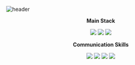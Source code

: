 ![header](https://capsule-render.vercel.app/api?type=waving&height=200&color=0:3CA55C,100:B5AC49&text=Sieun%20Park&desc=Backend%20Developer&fontSize=50&fontColor=ffffff&fontAlign=50&fontAlignY=32&animation=fadeIn&descSize=20&descAlignY=50)

<p align="center">
    <Strong>Main Stack</Strong><br>
</p>
<div align=center>
    <img src="https://img.shields.io/badge/JAVA-007396?style=for-the-badge&logo=java&logoColor=white"> 
    <img src="https://img.shields.io/badge/SpringBoot-6DB33F?style=for-the-badge&logo=SpringBoot&logoColor=white">
    <img src="https://img.shields.io/badge/mysql-4479A1?style=for-the-badge&logo=MySQL&logoColor=white">
</div>

<p align="center">
    <Strong>Communication Skills</Strong><br>
</p>
<div align=center>
    <img src="https://img.shields.io/badge/Slack-4A154B?style=for-the-badge&logo=Slack&logoColor=white">
    <img src="https://img.shields.io/badge/Notion-000000?style=for-the-badge&logo=Notion&logoColor=white">
    <img src="https://img.shields.io/badge/GitHub-181717?style=for-the-badge&logo=GitHub&logoColor=white">
    <img src="https://img.shields.io/badge/IntelliJ%20IDEA-000000?style=for-the-badge&logo=IntelliJ%20IDEA&logoColor=white">
</div>
